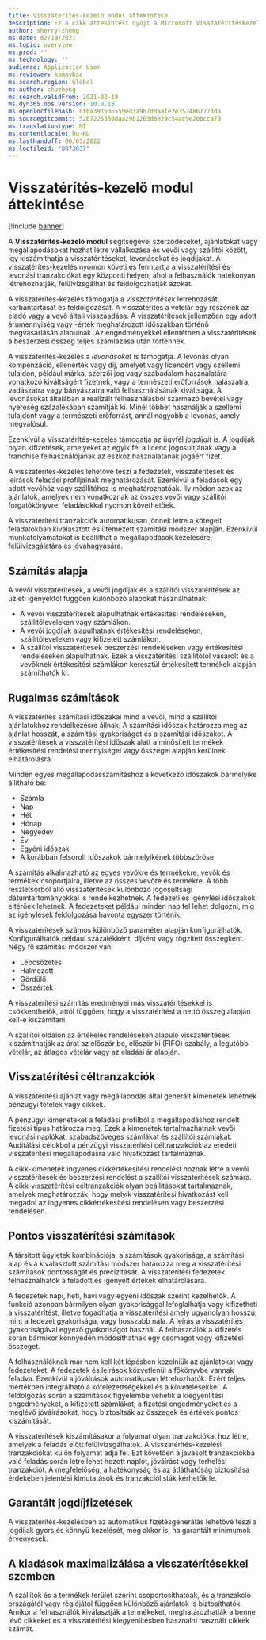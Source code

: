 ```yaml
---
title: Visszatérítés-kezelő modul áttekintése
description: Ez a cikk áttekintést nyújt a Microsoft Visszatérítéskezelő modulról Dynamics 365 Supply Chain Management.
author: sherry-zheng
ms.date: 02/19/2021
ms.topic: overview
ms.prod: ''
ms.technology: ''
audience: Application User
ms.reviewer: kamaybac
ms.search.region: Global
ms.author: chuzheng
ms.search.validFrom: 2021-02-19
ms.dyn365.ops.version: 10.0.18
ms.openlocfilehash: cfba391536559ed3a967d0aafe2e352486777dda
ms.sourcegitcommit: 52b7225350daa29b1263d8e29c54ac9e20bcca70
ms.translationtype: MT
ms.contentlocale: hu-HU
ms.lasthandoff: 06/03/2022
ms.locfileid: "8873637"
---
```

# <a name="rebate-management-module-overview"></a>Visszatérítés-kezelő modul áttekintése

[!include [banner](../includes/banner.md)]

A **Visszatérítés-kezelő modul** segítségével szerződéseket, ajánlatokat vagy megállapodásokat hozhat létre vállalkozása és vevői vagy szállítói között, így kiszámíthatja a visszatérítéseket, levonásokat és jogdíjakat. A visszatérítés-kezelés nyomon követi és fenntartja a visszatérítési és levonási tranzakciókat egy központi helyen, ahol a felhasználók hatékonyan létrehozhatják, felülvizsgálhat és feldolgozhatják azokat.

A visszatérítés-kezelés támogatja a *visszatérítések* létrehozását, karbantartását és feldolgozását. A visszatérítés a vételár egy részének az eladó vagy a vevő általi visszaadása. A visszatérítések jellemzően egy adott árumennyiség vagy -érték meghatározott időszakban történő megvásárlásán alapulnak. Az engedményekkel ellentétben a visszatérítések a beszerzési összeg teljes számlázása után történnek.

A visszatérítés-kezelés a *levonásokat* is támogatja. A levonás olyan kompenzáció, ellenérték vagy díj, amelyet vagy licencért vagy szellemi tulajdon, például márka, szerzői jog vagy szabadalom használatára vonatkozó kiváltságért fizetnek, vagy a természeti erőforrások halászatra, vadászatra vagy bányászatra való felhasználásának kiváltsága. A levonásokat általában a realizált felhasználásból származó bevétel vagy nyereség százalékában számítják ki. Minél többet használják a szellemi tulajdont vagy a természeti erőforrást, annál nagyobb a levonás, amely megvalósul.

Ezenkívül a Visszatérítés-kezelés támogatja az ügyfél *jogdíjait* is. A jogdíjak olyan kifizetések, amelyeket az egyik fél a licenc jogosultjának vagy a franchise felhasználójának az eszköz használatának jogáért fizet.

A visszatérítés-kezelés lehetővé teszi a fedezetek, visszatérítések és leírások feladási profiljainak meghatározását. Ezenkívül a feladások egy adott vevőhöz vagy szállítóhoz is meghatározhatóak. Ily módon azok az ajánlatok, amelyek nem vonatkoznak az összes vevői vagy szállítói forgatókönyvre, feladásokkal nyomon követhetőek.

A visszatérítési tranzakciók automatikusan jönnek létre a kötegelt feladatokban kiválasztott és ütemezett számítási módszer alapján. Ezenkívül munkafolyamatokat is beállíthat a megállapodások kezelésére, felülvizsgálatára és jóváhagyására.

## <a name="basis-calculation"></a>Számítás alapja

A vevői visszatérítések, a vevői jogdíjak és a szállítói visszatérítések az üzleti igényektől függően különböző alapokat használhatnak:

- A vevői visszatérítések alapulhatnak értékesítési rendeléseken, szállítóleveleken vagy számlákon.
- A vevői jogdíjak alapulhatnak értékesítési rendeléseken, szállítóleveleken vagy kifizetett számlákon.
- A szállítói visszatérítések beszerzési rendeléseken vagy értékesítési rendeléseken alapulhatnak. Ezek a visszatérítési szállítótól vásárolt és a vevőknek értékesítési számlákon keresztül értékesített termékek alapján számíthatók ki.

## <a name="flexible-calculations"></a>Rugalmas számítások

A visszatérítés számítási időszakai mind a vevői, mind a szállítói ajánlatokhoz rendelkezésre állnak. A számítási időszak határozza meg az ajánlat hosszát, a számítási gyakoriságot és a számítási időszakot. A visszatérítések a visszatérítési időszak alatt a minősített termékek értékesítési rendelési mennyiségei vagy összegei alapján kerülnek elhatárolásra.

Minden egyes megállapodásszámításhoz a következő időszakok bármelyike állítható be:

- Számla
- Nap
- Hét
- Hónap
- Negyedév
- Év
- Egyéni időszak
- A korábban felsorolt időszakok bármelyikének többszöröse

A számítás alkalmazható az egyes vevőkre és termékekre, vevők és termékek csoportjaira, illetve az összes vevőre és termékre. A több részletsorból álló visszatérítések különböző jogosultsági dátumtartományokkal is rendelkezhetnek. A fedezeti és igénylési időszakok eltérőek lehetnek. A fedezeteket például minden nap fel lehet dolgozni, míg az igénylések feldolgozása havonta egyszer történik.

A visszatérítések számos különböző paraméter alapján konfigurálhatók. Konfigurálhatók például százalékként, díjként vagy rögzített összegként. Négy fő számítási módszer van:

- Lépcsőzetes
- Halmozott
- Gördülő
- Összérték

A visszatérítési számítás eredményei más visszatérítésekkel is csökkenthetők, attól függően, hogy a visszatérítést a nettó összeg alapján kell-e kiszámítani.

A szállítói oldalon az értékelés rendeléseken alapuló visszatérítések kiszámíthatják az árat az először be, először ki (FIFO) szabály, a legutóbbi vételár, az átlagos vételár vagy az eladási ár alapján.

## <a name="rebate-target-transactions"></a>Visszatérítési céltranzakciók

A visszatérítési ajánlat vagy megállapodás által generált kimenetek lehetnek pénzügyi tételek vagy cikkek.

A pénzügyi kimeneteket a feladási profilból a megállapodáshoz rendelt fizetési típus határozza meg. Ezek a kimenetek tartalmazhatnak vevői levonási naplókat, szabadszöveges számlákat és szállítói számlákat. Auditálási célokból a pénzügyi visszatérítési céltranzakciók az eredeti visszatérítési megállapodásra való hivatkozást tartalmaznak.

A cikk-kimenetek ingyenes cikkértékesítési rendelést hoznak létre a vevői visszatérítések és beszerzési rendelést a szállítói visszatérítések számára. A cikk-visszatérítési céltranzakciók olyan beállításokat tartalmaznak, amelyek meghatározzák, hogy melyik visszatérítési hivatkozást kell megadni az ingyenes cikkértékesítési rendelésen vagy beszerzési rendelésen.

## <a name="accurate-rebate-calculations"></a>Pontos visszatérítési számítások

A társított ügyletek kombinációja, a számítások gyakorisága, a számítási alap és a kiválasztott számítási módszer határozza meg a visszatérítési számítások pontosságát és precizitását. A visszatérítési fedezetek felhasználhatók a feladott és igényelt értékek elhatárolására.

A fedezetek napi, heti, havi vagy egyéni időszak szerint kezelhetők. A funkció azonban bármilyen olyan gyakorisággal lefoglalhatja vagy kifizetheti a visszatérítést, illetve fogadhatja a visszatérítési amely ugyanolyan hosszú, mint a fedezet gyakorisága, vagy hosszabb nála. A leírás a visszatérítés gyakoriságával egyező gyakoriságot használ. A felhasználók a kifizetés során bármikor könnyedén módosíthatnak egy csomagot vagy kifizetési összeget.

A felhasználóknak már nem kell két lépésben kezelniük az ajánlatokat vagy fedezeteket. A fedezetek és leírások közvetlenül a főkönyvbe vannak feladva. Ezenkívül a jóváírások automatikusan létrehozhatók. Ezért teljes mértékben integrálható a kötelezettségekkel és a követelésekkel. A feldolgozás során a számítások figyelembe vehetik a kiegyenlítési engedményeket, a kifizetett számlákat, a fizetési engedményeket és a meglévő jóváírásokat, hogy biztosítsák az összegek és értékek pontos kiszámítását.

A visszatérítések kiszámításakor a folyamat olyan tranzakciókat hoz létre, amelyek a feladás előtt felülvizsgálhatók. A visszatérítés-kezelési tranzakciókat külön folyamat adja fel. Ezt követően a javasolt tranzakciókba való feladás során létre lehet hozott naplót, jóváírást vagy terhelési tranzakciót. A megfelelőség, a hatékonyság és az átláthatóság biztosítása érdekében jelentési kimutatások és tranzakciólisták kérhetők le.

## <a name="guaranteed-royalty-payments"></a>Garantált jogdíjfizetések

A visszatérítés-kezelésben az automatikus fizetésgenerálás lehetővé teszi a jogdíjak gyors és könnyű kezelését, még akkor is, ha garantált minimumok érvényesek.

## <a name="maximizing-spend-versus-rebates"></a>A kiadások maximalizálása a visszatérítésekkel szemben

A szállítók és a termékek terület szerint csoportosíthatóak, és a tranzakció országától vagy régiójától függően különböző ajánlatok is biztosíthatók. Amikor a felhasználók kiválasztják a termékeket, meghatározhatják a benne lévő cikkeket és a visszatérítési kiegyenlítésben használni használt cikkek számát.
